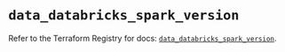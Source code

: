 # `data_databricks_spark_version`

Refer to the Terraform Registry for docs: [`data_databricks_spark_version`](https://registry.terraform.io/providers/databricks/databricks/1.64.0/docs/data-sources/spark_version).
